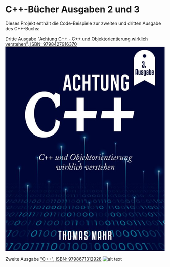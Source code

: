 # C++-Bücher Ausgaben 2 und 3

Dieses Projekt enthält die Code-Beispiele zur zweiten und dritten Ausgabe des C++-Buchs:

Dritte Ausgabe ["Achtung C++ - C++ und Objektorientierung wirklich verstehen", ISBN: 9798427916370](https://www.amazon.de/dp/B09V2HGRNV)
![alt text](https://github.com/mahrth/Cpp-Buch2/blob/master/img2022.jpg?raw=true)

Zweite Ausgabe ["C++", ISBN: 9798671312928](https://www.amazon.de/dp/B08J5CSZ1F)
![alt text](https://github.com/mahrth/Cpp-Buch2/blob/master/img.jpg?raw=true)

